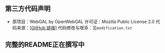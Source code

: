 ## 第三方代码声明

- 原项目：WebGAL  by OpenWebGAL
  许可证：Mozilla Public License 2.0
  代码来源：[[GitHub 链接]](https://github.com/OpenWebGAL/WebGAL)
  代码修改与增添：见`modification.txt`

## 完整的README正在撰写中